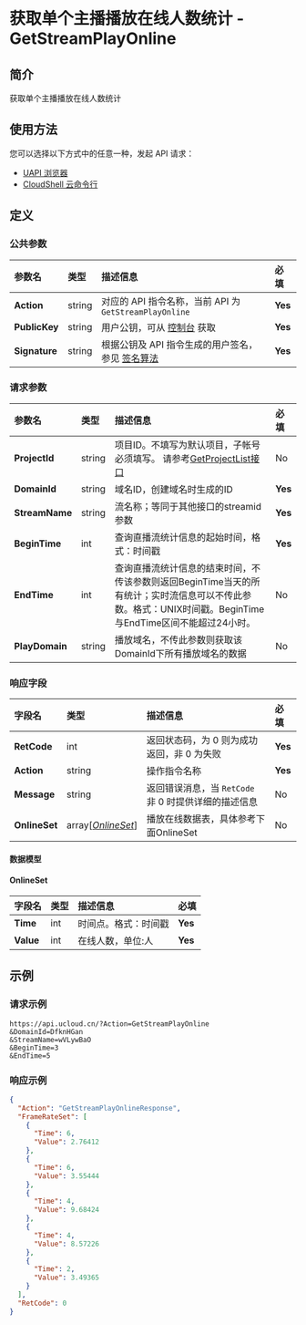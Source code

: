 # 获取单个主播播放在线人数统计 - GetStreamPlayOnline

## 简介

获取单个主播播放在线人数统计






## 使用方法

您可以选择以下方式中的任意一种，发起 API 请求：
- [UAPI 浏览器](https://console.ucloud.cn/uapi/detail?id=GetStreamPlayOnline)
- [CloudShell 云命令行](https://shell.ucloud.cn/)


## 定义

### 公共参数

| 参数名 | 类型 | 描述信息 | 必填 |
|:---|:---|:---|:---|
| **Action**     | string  | 对应的 API 指令名称，当前 API 为 `GetStreamPlayOnline`                        | **Yes** |
| **PublicKey**  | string  | 用户公钥，可从 [控制台](https://console.ucloud.cn/uapi/apikey) 获取                                             | **Yes** |
| **Signature**  | string  | 根据公钥及 API 指令生成的用户签名，参见 [签名算法](api/summary/signature.md)  | **Yes** |

### 请求参数

| 参数名 | 类型 | 描述信息 | 必填 |
|:---|:---|:---|:---|
| **ProjectId** | string | 项目ID。不填写为默认项目，子帐号必须填写。 请参考[GetProjectList接口](https://docs.ucloud.cn/api/summary/get_project_list) |No|
| **DomainId** | string | 域名ID，创建域名时生成的ID |**Yes**|
| **StreamName** | string | 流名称；等同于其他接口的streamid参数 |**Yes**|
| **BeginTime** | int | 查询直播流统计信息的起始时间，格式：时间戳 |**Yes**|
| **EndTime** | int | 查询直播流统计信息的结束时间，不传该参数则返回BeginTime当天的所有统计；实时流信息可以不传此参数。格式：UNIX时间戳。BeginTime与EndTime区间不能超过24小时。 |No|
| **PlayDomain** | string | 播放域名，不传此参数则获取该DomainId下所有播放域名的数据 |No|

### 响应字段

| 字段名 | 类型 | 描述信息 | 必填 |
|:---|:---|:---|:---|
| **RetCode** | int | 返回状态码，为 0 则为成功返回，非 0 为失败 |**Yes**|
| **Action** | string | 操作指令名称 |**Yes**|
| **Message** | string | 返回错误消息，当 `RetCode` 非 0 时提供详细的描述信息 |No|
| **OnlineSet** | array[[*OnlineSet*](#OnlineSet)] | 播放在线数据表，具体参考下面OnlineSet |No|

#### 数据模型


#### OnlineSet

| 字段名 | 类型 | 描述信息 | 必填 |
|:---|:---|:---|:---|
| **Time** | int | 时间点。格式：时间戳 |**Yes**|
| **Value** | int | 在线人数，单位:人 |**Yes**|

## 示例

### 请求示例
    
```
https://api.ucloud.cn/?Action=GetStreamPlayOnline
&DomainId=DfknHGan
&StreamName=wVLywBaO
&BeginTime=3
&EndTime=5
```

### 响应示例
    
```json
{
  "Action": "GetStreamPlayOnlineResponse",
  "FrameRateSet": [
    {
      "Time": 6,
      "Value": 2.76412
    },
    {
      "Time": 6,
      "Value": 3.55444
    },
    {
      "Time": 4,
      "Value": 9.68424
    },
    {
      "Time": 4,
      "Value": 8.57226
    },
    {
      "Time": 2,
      "Value": 3.49365
    }
  ],
  "RetCode": 0
}
```





